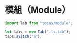 # 模組（Module）

```js
import Tab from "tocas/module";

let tabs = new Tab(".ts.tab");
tabs.switch("a");
```

